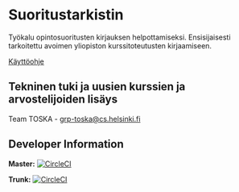 # Suoritustarkistin
Työkalu opintosuoritusten kirjauksen helpottamiseksi. Ensisijaisesti tarkoitettu avoimen yliopiston kurssitoteutusten kirjaamiseen.

[Käyttöohje](kayttoohje.md)

## Tekninen tuki ja uusien kurssien ja arvostelijoiden lisäys
Team TOSKA - grp-toska@cs.helsinki.fi

## Developer Information
**Master:** [![CircleCI](https://circleci.com/gh/UniversityOfHelsinkiCS/suoritustarkistin/tree/master.svg?style=svg)](https://circleci.com/gh/UniversityOfHelsinkiCS/suoritustarkistin/tree/master)

**Trunk:** [![CircleCI](https://circleci.com/gh/UniversityOfHelsinkiCS/suoritustarkistin/tree/trunk.svg?style=svg)](https://circleci.com/gh/UniversityOfHelsinkiCS/suoritustarkistin/tree/trunk)